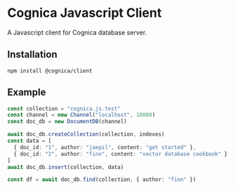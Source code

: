 # Cognica Javascript Client

A Javascript client for Cognica database server.

## Installation

```
npm install @cognica/client
```

## Example

```typescript
const collection = "cognica.js.test"
const channel = new Channel("localhost", 10080)
const doc_db = new DocumentDB(channel)

await doc_db.createCollection(collection, indexes)
const data = [
  { doc_id: "1", author: "jaepil", content: "get started" },
  { doc_id: "2", author: "finn", content: "vector database cookbook" },
]
await doc_db.insert(collection, data)

const df = await doc_db.find(collection, { author: "finn" })
```
